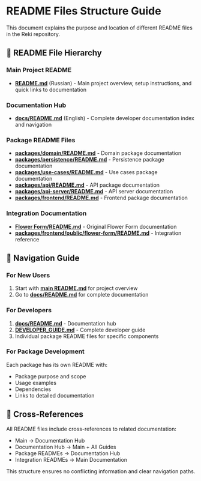 # README Files Structure Guide

This document explains the purpose and location of different README files in the Reki repository.

## 📁 README File Hierarchy

### Main Project README

- **[README.md](../README.md)** (Russian) - Main project overview, setup instructions, and quick links to documentation

### Documentation Hub

- **[docs/README.md](./README.md)** (English) - Complete developer documentation index and navigation

### Package README Files

- **[packages/domain/README.md](../packages/domain/README.md)** - Domain package documentation
- **[packages/persistence/README.md](../packages/persistence/README.md)** - Persistence package documentation
- **[packages/use-cases/README.md](../packages/use-cases/README.md)** - Use cases package documentation
- **[packages/api/README.md](../packages/api/README.md)** - API package documentation
- **[packages/api-server/README.md](../packages/api-server/README.md)** - API server documentation
- **[packages/frontend/README.md](../packages/frontend/README.md)** - Frontend package documentation

### Integration Documentation

- **[Flower Form/README.md](../Flower%20Form/README.md)** - Original Flower Form documentation
- **[packages/frontend/public/flower-form/README.md](../packages/frontend/public/flower-form/README.md)** - Integration reference

## 🧭 Navigation Guide

### For New Users

1. Start with **[main README.md](../README.md)** for project overview
2. Go to **[docs/README.md](./README.md)** for complete documentation

### For Developers

1. **[docs/README.md](./README.md)** - Documentation hub
2. **[DEVELOPER_GUIDE.md](./DEVELOPER_GUIDE.md)** - Complete developer guide
3. Individual package README files for specific components

### For Package Development

Each package has its own README with:

- Package purpose and scope
- Usage examples
- Dependencies
- Links to detailed documentation

## 🔄 Cross-References

All README files include cross-references to related documentation:

- Main → Documentation Hub
- Documentation Hub → Main + All Guides
- Package READMEs → Documentation Hub
- Integration READMEs → Main Documentation

This structure ensures no conflicting information and clear navigation paths.
